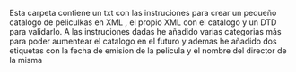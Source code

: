 Esta carpeta contiene un txt con las instruciones para crear un pequeño catalogo  de peliculkas en  XML , el propio XML con el catalogo y un DTD para validarlo.
A las instruciones dadas he añadido varias  categorias  más para poder aumentear el catalogo en el futuro 
y ademas he añadido dos etiquetas con la fecha de emision de la pelicula y el nombre del  director de la misma 
